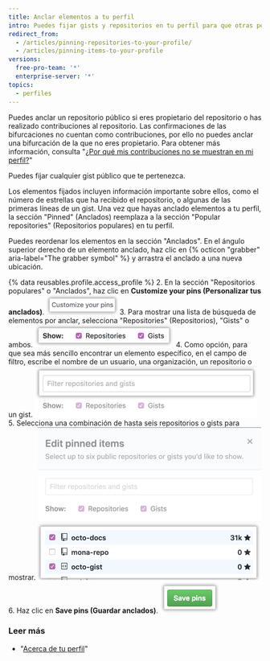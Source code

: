 ```yaml
---
title: Anclar elementos a tu perfil
intro: Puedes fijar gists y repositorios en tu perfil para que otras personas puedan ver tus mejores trabajos rápidamente.
redirect_from:
  - /articles/pinning-repositories-to-your-profile/
  - /articles/pinning-items-to-your-profile
versions:
  free-pro-team: '*'
  enterprise-server: '*'
topics:
  - perfiles
---
```


Puedes anclar un repositorio público si eres propietario del repositorio o has realizado contribuciones al repositorio. Las confirmaciones de las bifurcaciones no cuentan como contribuciones, por ello no puedes anclar una bifurcación de la que no eres propietario. Para obtener más información, consulta "[¿Por qué mis contribuciones no se muestran en mi perfil?](/articles/why-are-my-contributions-not-showing-up-on-my-profile)"

Puedes fijar cualquier gist público que te pertenezca.

Los elementos fijados incluyen información importante sobre ellos, como el número de estrellas que ha recibido el repositorio, o algunas de las primeras líneas de un gist. Una vez que hayas anclado elementos a tu perfil, la sección "Pinned" (Anclados) reemplaza a la sección "Popular repositories" (Repositorios populares) en tu perfil.

Puedes reordenar los elementos en la sección "Anclados". En el ángulo superior derecho de un elemento anclado, haz clic en {% octicon "grabber" aria-label="The grabber symbol" %} y arrastra el anclado a una nueva ubicación.

{% data reusables.profile.access_profile %}
2. En la sección "Repositorios populares" o "Anclados", haz clic en **Customize your pins (Personalizar tus anclados)**. ![Botón para personalizar tus elementos anclados](/assets/images/help/profile/customize-pinned-repositories.png)
3. Para mostrar una lista de búsqueda de elementos por anclar, selecciona "Repositories" (Repositorios), "Gists" o ambos. ![Casillas de verificación para seleccionar los tipos de elementos a mostrar](/assets/images/help/profile/pinned-repo-picker.png)
4. Como opción, para que sea más sencillo encontrar un elemento específico, en el campo de filtro, escribe el nombre de un usuario, una organización, un repositorio o un gist. ![Filtrar elementos](/assets/images/help/profile/pinned-repo-search.png)
5. Selecciona una combinación de hasta seis repositorios o gists para mostrar. ![Seleccionar elementos](/assets/images/help/profile/select-items-to-pin.png)
6. Haz clic en **Save pins (Guardar anclados)**. ![Botón guardar elementos anclados](/assets/images/help/profile/save-pinned-repositories.png)

### Leer más

- "[Acerca de tu perfil](/articles/about-your-profile)"
